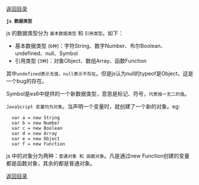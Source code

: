 [返回目录](../原生JS.md)

**` js 数据类型 `**

js 的数据类型分为 `基本数据类型` 和 `引用类型`。如下：
  - 基本数据类型 (`6种`)：字符String、数字Number、布尔Boolean、undefined、null、Symbol
  - 引用类型 (`3种`)：对象Object、数组Array、函数Function

  其中`undefined表示无值，null表示不存在`。但是js认为null的typeof是Object，这是一个bug的存在。

  Symbol是es6中提供的一个新数据类型，意思是标记、符号，`代表独一无二的值`。

  `JavaScript 变量均为对象`。当声明一个变量时，就创建了一个新的对象。eg: 
  ```
    var a = new String
    var b = new Number
    var c = new Boolean
    var d = new Array
    var e = new Object
    var f = new Function
  ```
  js 中的对象分为两种：`普通对象 和 函数对象`。凡是通过new Function创建的变量都是函数对象，其余的都是普通对象。

[返回目录](../原生JS.md)
